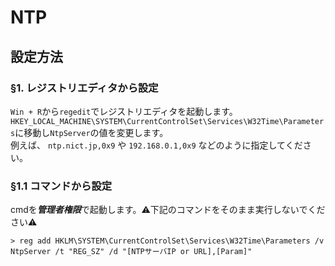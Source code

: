 # NTP
## 設定方法
### §1. レジストリエディタから設定
```Win + R```から```regedit```でレジストリエディタを起動します。  
```HKEY_LOCAL_MACHINE\SYSTEM\CurrentControlSet\Services\W32Time\Parameters```に移動し```NtpServer```の値を変更します。  
例えば、 ```ntp.nict.jp,0x9``` や ```192.168.0.1,0x9``` などのように指定してください。
### §1.1 コマンドから設定
cmdを***管理者権限***で起動します。:warning:下記のコマンドをそのまま実行しないでください:warning:
```
> reg add HKLM\SYSTEM\CurrentControlSet\Services\W32Time\Parameters /v NtpServer /t "REG_SZ" /d "[NTPサーバIP or URL],[Param]"
```
